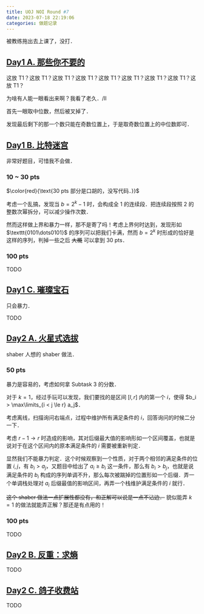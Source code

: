 ```yaml
---
title: UOJ NOI Round #7
date: 2023-07-18 22:19:06
categories: 做题记录
---
```


被教练拖出去上课了，没打．

<!-- more -->

## [Day1 A. 那些你不要的](https://uoj.ac/contest/84/problem/809)

这放 T1？这放 T1？这放 T1？这放 T1？这放 T1？这放 T1？这放 T1？这放 T1？这放 T1？

为啥有人能一眼看出来啊？我看了老久．/ll

首先一眼取中位数，然后被叉掉了．

发现最后剩下的那一个数只能在奇数位置上，于是取奇数位置上的中位数即可．

## [Day1 B. 比特迷宫](https://uoj.ac/contest/84/problem/810)

非常好题目，可惜我不会做．

### 10 ~ 30 pts

$\color{red}{\text{30 pts 部分是口胡的，没写代码．}}$

考虑一个乱搞，发现当 $b = 2^k - 1$ 时，会构成全 $1$ 的连续段．把连续段按照 $2$ 的整数次幂拆分，可以减少操作次数．

然而这样做上界和暴力一样，那不是寄了吗！考虑上界何时达到，发现形如 $\texttt{0101\dots0101}$ 的序列可以把我们卡满，然而 $b = 2^k$ 时形成的恰好是这样的序列，判掉一些之后 ~~大概~~ 可以拿到 30 pts．

### 100 pts

TODO

## [Day1 C. 璀璨宝石](https://uoj.ac/contest/84/problem/811)

只会暴力．

TODO

## [Day2 A. 火星式选拔](https://uoj.ac/contest/85/problem/812)

shaber 人想的 shaber 做法．

### 50 pts

暴力是容易的，考虑如何拿 Subtask 3 的分数．

对于 $k = 1$，经过手玩可以发现，我们要找的是区间 $[l, r]$ 内的第一个 $i$，使得 $b_i > \max\limits_{i < j \le r} a_j$．

考虑离线，扫描询问右端点，过程中维护所有满足条件的 $i$，回答询问的时候二分一下．

考虑 $r - 1 \rightarrow r$ 时造成的影响，其对后缀最大值的影响形如一个区间覆盖，也就是说对于在这个区间内的原本满足条件的 $i$ 需要被重新判定．

显然我们不能暴力判定．这个时候观察到一个性质，对于两个相邻的满足条件的位置 $i, j$，有 $b_i > a_j$，又题目中给出了 $a_i \ge b_i$ 这一条件，那么有 $b_i > b_j$，也就是说满足条件的 $b_i$ 构成的序列单调不升，那么每次被踹掉的位置形如一个后缀．弄一个单调栈处理对 $a_i$ 后缀最值的影响区间，再弄一个栈维护满足条件的 $i$ 就行．

~~这个 shaber 做法一点扩展性都没有，和正解可以说是一点不沾边．~~ 貌似能弄 $k = 1$ 的做法就能弄正解？那还是有点用的！

### 100 pts

TODO

## [Day2 B. 反重：求熵](https://uoj.ac/contest/85/problem/813)

TODO

## [Day2 C. 鸽子收费站](https://uoj.ac/contest/85/problem/814)

TODO
